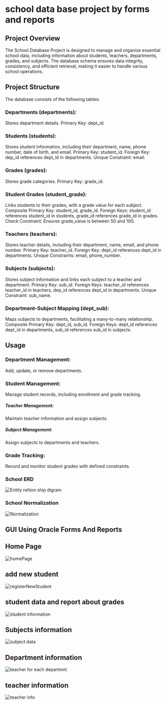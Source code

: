 # school data base project by forms and reports
## Project Overview
The School Database Project is designed to manage and organize essential school data, including information about students,
teachers, departments, grades, and subjects. The database schema ensures data integrity, consistency, and efficient retrieval, 
making it easier to handle various school operations.

## Project Structure
The database consists of the following tables:

### Departments (departments):
Stores department details.
Primary Key: dept_id.

### Students (students):
Stores student information, including their department, name, phone number, date of birth, and email.
Primary Key: student_id.
Foreign Key: dep_id references dept_id in departments.
Unique Constraint: email.

### Grades (grades):
Stores grade categories.
Primary Key: grade_id.

### Student Grades (student_grade):
Links students to their grades, with a grade value for each subject.
Composite Primary Key: student_id, grade_id.
Foreign Keys: student_id references student_id in students, grade_id references grade_id in grades.
Check Constraint: Ensures grade_value is between 50 and 100.

### Teachers (teachers):
Stores teacher details, including their department, name, email, and phone number.
Primary Key: teacher_id.
Foreign Key: dept_id references dept_id in departments.
Unique Constraints: email, phone_number.

### Subjects (subjects):
Stores subject information and links each subject to a teacher and department.
Primary Key: sub_id.
Foreign Keys: teacher_id references teacher_id in teachers, dep_id references dept_id in departments.
Unique Constraint: sub_name.

### Department-Subject Mapping (dept_sub):
Maps subjects to departments, facilitating a many-to-many relationship.
Composite Primary Key: dept_id, sub_id.
Foreign Keys: dept_id references dept_id in departments, sub_id references sub_id in subjects.

## Usage
### Department Management: 
Add, update, or remove departments.

### Student Management:
Manage student records, including enrollment and grade tracking.

##### Teacher Management:
Maintain teacher information and assign subjects.

##### Subject Management: 
Assign subjects to departments and teachers.

### Grade Tracking:
Record and monitor student grades with defined constraints.

### School ERD 
![Entity reltion ship digram ](https://github.com/user-attachments/assets/0812b446-5fb0-41fd-978d-708382e4a575)

### School Normalization
![Normalization](https://github.com/user-attachments/assets/0c4368e0-6e64-456f-aeb6-d4356254d91e)


## GUI Using Oracle Forms And Reports
## Home Page
![homePage](https://github.com/user-attachments/assets/1081332a-9e2d-4bf0-8120-d9e0f7d29eab)

## add new student
![registerNewStudent](https://github.com/user-attachments/assets/85bf59bf-d36a-408b-b346-5cfebd688002)

## student data and report about grades
![student information](https://github.com/user-attachments/assets/3e51e698-7bcc-4c24-8ddf-4f1d4e779641)

## Subjects information
![subject data](https://github.com/user-attachments/assets/9e65071a-94a3-40f5-ad94-d3a2bc25df9c)

## Department information
![teacher for each departmnt](https://github.com/user-attachments/assets/d9416678-0b53-43d7-bd12-c9c12b5768a8)

## teacher information
![teacher info](https://github.com/user-attachments/assets/cb945921-64fa-488d-929b-f2b8432fb5b3)
